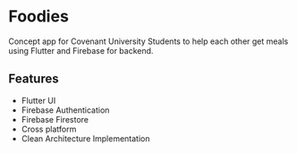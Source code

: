 
# Foodies

Concept app for Covenant University Students to help each other get meals using Flutter and Firebase for backend.


## Features

- Flutter UI
- Firebase Authentication
- Firebase Firestore
- Cross platform
- Clean Architecture Implementation

